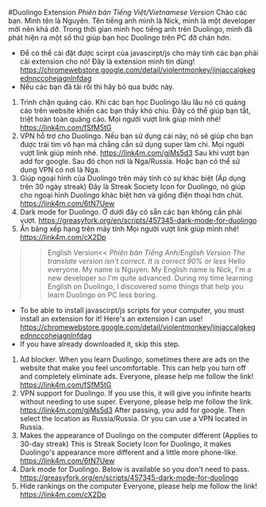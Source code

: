  #Duolingo Extension
 *Phiên bản Tiếng Việt/Vietnamese Version*
 Chào các bạn. Mình tên là Nguyên. Tên tiếng anh mình là Nick, mình là một developer mới nên khá dỡ. 
 Trong thời gian mình học tiếng anh trên Duolingo, mình đã phát hiện ra một số thứ giúp bạn học Duolingo trên PC đỡ chán hơn.
 - Để có thể cài đặt được scirpt của javascirpt/js cho máy tính các bạn phải cài extension cho nó! Đây là extension mình tin dùng!
https://chromewebstore.google.com/detail/violentmonkey/jinjaccalgkegednnccohejagnlnfdag
 - Nếu các bạn đã tải rồi thì hãy bỏ qua bước này.
1. Trình chặn quảng cáo.
   Khi các bạn học Duolingo lâu lâu nó có quảng cáo trên website khiến các bạn thấy khó chịu.
   Đây có thể giúp bạn tắt, triệt hoàn toàn quảng cáo. Mọi người vượt link giúp mình nhé!
https://link4m.com/fSfM5tG
 2. VPN hỗ trợ cho Duolingo.
    Nếu bạn sử dụng cái này, nó sẽ giúp cho bạn được trái tim vô hạn mà chẳng cần sử dụng super làm chi.
    Mọi người vượt link giúp mình nhé.
https://link4m.com/gjMs5d3
    Sau khi vượt bạn add for google. Sau đó chọn nơi là Nga/Russia. Hoặc bạn có thể sử dụng VPN có nơi là Nga.
 3. Giúp ngoại hình của Duolingo trên máy tính có sự khác biệt (Áp dụng trên 30 ngày streak)
    Đây là Streak Society Icon for Duolingo, nó giúp cho ngoại hình Duolingo khác biệt hơn và giống điện thoại hơn chút.
https://link4m.com/6tN7Uew
 4. Dark mode for Duolingo. Ở dưới đây có sẵn các bạn không cần phải vượt.
https://greasyfork.org/en/scripts/457345-dark-mode-for-duolingo
 5. Ẩn bảng xếp hạng trên máy tính
   Mọi người vượt link giúp mình nhé!
https://link4m.com/cX2Dp

>>English Version<<
*Phiên bản Tiếng Anh/English Version*
*The translate version isn't correct. It is correct 90% or less*
Hello everyone. My name is Nguyen. My English name is Nick, I'm a new developer so I'm quite advanced. 
 During my time learning English on Duolingo, I discovered some things that help you learn Duolingo on PC less boring.
 - To be able to install javascirpt/js scripts for your computer, you must install an extension for it! Here's an extension I can use!
https://chromewebstore.google.com/detail/violentmonkey/jinjaccalgkegednnccohejagnlnfdag
- If you have already downloaded it, skip this step.
1. Ad blocker.
   When you learn Duolingo, sometimes there are ads on the website that make you feel uncomfortable.
   This can help you turn off and completely eliminate ads. Everyone, please help me follow the link!
https://link4m.com/fSfM5tG
2. VPN support for Duolingo.
    If you use this, it will give you infinite hearts without needing to use super.
    Everyone, please help me follow the link.
https://link4m.com/gjMs5d3
After passing, you add for google. Then select the location as Russia/Russia. Or you can use a VPN located in Russia.
 3. Makes the appearance of Duolingo on the computer different (Applies to 30-day streak)
    This is Streak Society Icon for Duolingo, it makes Duolingo's appearance more different and a little more phone-like.
https://link4m.com/6tN7Uew
4. Dark mode for Duolingo. Below is available so you don't need to pass.
https://greasyfork.org/en/scripts/457345-dark-mode-for-duolingo
 5. Hide rankings on the computer
   Everyone, please help me follow the link!
https://link4m.com/cX2Dp





 
